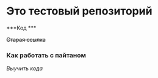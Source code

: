 # Это тестовый репозиторий

***Код ***

~~Старая ссылка~~


### Как работать с пайтаном

*Выучить кода*